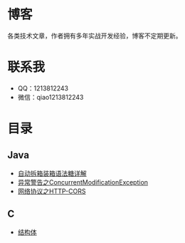 # 博客
各类技术文章，作者拥有多年实战开发经验，博客不定期更新。

# 联系我 
- QQ：1213812243
- 微信：qiao1213812243

# 目录
## Java
- [自动拆箱装箱语法糖详解](docs/java基础/自动拆箱装箱语法糖.md)
- [异常警告之ConcurrentModificationException](docs/java基础/异常/异常警告之ConcurrentModificationException.md)
- [网络协议之HTTP-CORS](docs/网络/跨域.md)

## C
- [结构体](docs/c语言/结构体.md)